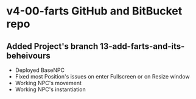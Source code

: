 # v4-00-farts GitHub and BitBucket repo
## Added Project's branch 13-add-farts-and-its-beheivours 
- Deployed BaseNPC
- Fixed most Position's issues on enter Fullscreen or on Resize window
- Working NPC's movement
- Working NPC's instantiation
